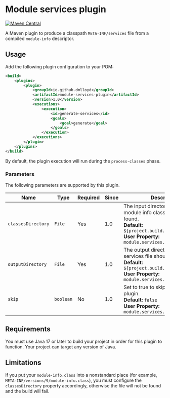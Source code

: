 # Module services plugin

[![Maven Central](https://img.shields.io/maven-central/v/io.github.dmlloyd/module-services-plugin?color=green)](https://search.maven.org/search?q=g:io.github.dmlloyd%20AND%20a:module-services-plugin)

A Maven plugin to produce a classpath `META-INF/services` file from a compiled `module-info` descriptor.

## Usage

Add the following plugin configuration to your POM:

```xml
<build>
    <plugins>
        <plugin>
            <groupId>io.github.dmlloyd</groupId>
            <artifactId>module-services-plugin</artifactId>
            <version>1.0</version>
            <executions>
                <execution>
                    <id>generate-services</id>
                    <goals>
                        <goal>generate</goal>
                    </goals>
                </execution>
            </executions>
        </plugin>
    </plugins>
</build>
```

By default, the plugin execution will run during the `process-classes` phase.

### Parameters

The following parameters are supported by this plugin.

| Name               | Type      | Required | Since | Description |
|--------------------|-----------|----------| ----- | -------------|
| `classesDirectory` | `File`    | Yes      | 1.0 | The input directory where the module info class should be found.<br>**Default:** `${project.build.outputDirectory}`<br>**User Property:** `module.services.classes`
| `outputDirectory`  | `File`    | Yes      | 1.0 | The output directory where the services file should be placed.<br>**Default:** `${project.build.outputDirectory}`<br>**User Property:** `module.services.classes`
| `skip`             | `boolean` | No       | 1.0 | Set to true to skip execution of this plugin.<br>**Default:** `false`<br>**User Property:** `module.services.skip`

## Requirements

You must use Java 17 or later to build your project in order for this plugin to function.
Your project can target any version of Java.

## Limitations

If you put your `module-info.class` into a nonstandard place (for example, `META-INF/versions/9/module-info.class`), you must configure the `classesDirectory` property accordingly, otherwise the file will not be found and the build will fail.
